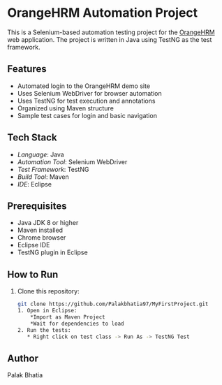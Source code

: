 # OrangeHRM Automation Project

This is a Selenium-based automation testing project for the [OrangeHRM](https://opensource-demo.orangehrmlive.com/) web application. The project is written in Java using TestNG as the test framework.

## Features

- Automated login to the OrangeHRM demo site
- Uses Selenium WebDriver for browser automation
- Uses TestNG for test execution and annotations
- Organized using Maven structure
- Sample test cases for login and basic navigation

## Tech Stack

- *Language*: Java  
- *Automation Tool*: Selenium WebDriver  
- *Test Framework*: TestNG  
- *Build Tool*: Maven  
- *IDE*: Eclipse  

## Prerequisites

- Java JDK 8 or higher  
- Maven installed  
- Chrome browser  
- Eclipse IDE  
- TestNG plugin in Eclipse

## How to Run

1. Clone this repository:
   ```bash
   git clone https://github.com/Palakbhatia97/MyFirstProject.git
   1. Open in Eclipse:
       *Import as Maven Project
       *Wait for dependencies to load
   2. Run the tests:
      * Right click on test class -> Run As -> TestNG Test

## Author
 Palak Bhatia
